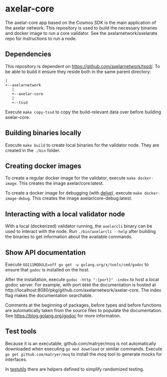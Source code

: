 # axelar-core

The axelar-core app based on the Cosmos SDK is the main application of the axelar network.
This repository is used to build the necessary binaries and docker image to run a core validator.
See the axelarnetwork/axelarate repo for instructions to run a node. 

## Dependencies

This repository is dependent on https://github.com/axelarnetwork/tssd/. To be able to build it ensure they reside both in the same parent directory:
```
|
+--axelarnetwork
   |
   +--axelar-core
   |
   +--tssd
```
Execute `make copy-tssd` to copy the build-relevant data over before building axelar-core.

## Building binaries locally

Execute `make build` to create local binaries for the validator node. 
They are created in the `./bin` folder.

## Creating docker images
To create a regular docker image for the validator, execute `make docker-image`.
This creates the image axelar/core:latest.

To create a docker image for debugging (with [delve](https://github.com/go-delve/delve)), execute `make docker-image-debug`.
This creates the image axelar/core-debug:latest.

## Interacting with a local validator node
With a local (dockerized) validator running, the `axelarcli` binary can be used to interact with the node.
Run `./bin/axelarcli --help` after building the binaries to get information about the available commands.

## Show API documentation
Execute `GO111MODULE=off go get -u golang.org/x/tools/cmd/godoc` to ensure that `godoc` is installed on the host.

After the installation, execute `godoc -http ":{port}" -index` to host a local godoc server. For example, with port `8080` the documentation is hosted at 
http://localhost:8080/pkg/github.com/axelarnetwork/axelar-core. The index flag makes the documentation searchable.

Comments at the beginning of packages, before types and before functions are automatically taken from the source files to populate the documentation. 
See https://blog.golang.org/godoc for more information.

## Test tools
Because it is an executable, github.com/matryer/moq is not automatically downloaded when executing ``go mod download`` or similar commands. Execute ``go get github.com/matryer/moq`` to install the _moq_ tool to generate mocks for interfaces.

In [testutils](https://github.com/axelarnetwork/axelar-core/tree/master/testutils) there are helpers defined to simplify randomized testing.

